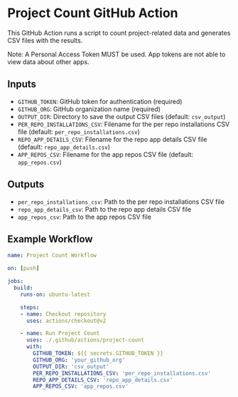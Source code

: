 # Project Count GitHub Action

This GitHub Action runs a script to count project-related data and generates CSV files with the results.

Note: A Personal Access Token MUST be used. App tokens are not able to view data about other apps.

## Inputs

- `GITHUB_TOKEN`: GitHub token for authentication (required)
- `GITHUB_ORG`: GitHub organization name (required)
- `OUTPUT_DIR`: Directory to save the output CSV files (default: `csv_output`)
- `PER_REPO_INSTALLATIONS_CSV`: Filename for the per repo installations CSV file (default: `per_repo_installations.csv`)
- `REPO_APP_DETAILS_CSV`: Filename for the repo app details CSV file (default: `repo_app_details.csv`)
- `APP_REPOS_CSV`: Filename for the app repos CSV file (default: `app_repos.csv`)

## Outputs

- `per_repo_installations_csv`: Path to the per repo installations CSV file
- `repo_app_details_csv`: Path to the repo app details CSV file
- `app_repos_csv`: Path to the app repos CSV file

## Example Workflow

```yaml
name: Project Count Workflow

on: [push]

jobs:
  build:
    runs-on: ubuntu-latest

    steps:
    - name: Checkout repository
      uses: actions/checkout@v2

    - name: Run Project Count
      uses: ./.github/actions/project-count
      with:
        GITHUB_TOKEN: ${{ secrets.GITHUB_TOKEN }}
        GITHUB_ORG: 'your_github_org'
        OUTPUT_DIR: 'csv_output'
        PER_REPO_INSTALLATIONS_CSV: 'per_repo_installations.csv'
        REPO_APP_DETAILS_CSV: 'repo_app_details.csv'
        APP_REPOS_CSV: 'app_repos.csv'
```
